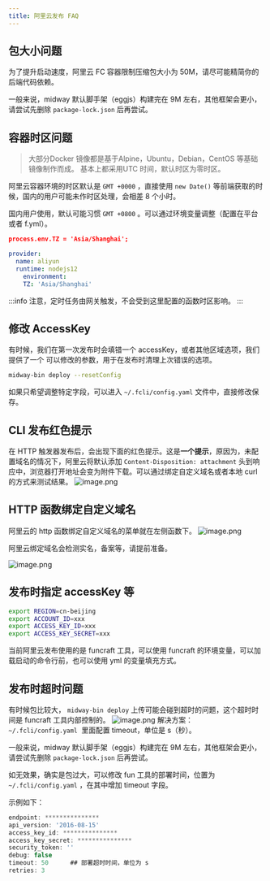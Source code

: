 ```yaml
---
title: 阿里云发布 FAQ
---
```


  ## 包大小问题


为了提升启动速度，阿里云 FC 容器限制压缩包大小为 50M，请尽可能精简你的后端代码依赖。


一般来说，midway 默认脚手架（eggjs）构建完在 9M 左右，其他框架会更小，请尝试先删除 `package-lock.json` 后再尝试。


## 容器时区问题


> 大部分Docker 镜像都是基于Alpine，Ubuntu，Debian，CentOS 等基础镜像制作而成。 基本上都采用UTC 时间，默认时区为零时区。



阿里云容器环境的时区默认是 `GMT +0000` ，直接使用 `new Date()` 等前端获取的时候，国内的用户可能未作时区处理，会相差 8 个小时。


国内用户使用，默认可能习惯 `GMT +0800` 。可以通过环境变量调整（配置在平台或者 f.yml）。
```json
process.env.TZ = 'Asia/Shanghai';
```
```yaml
provider:
  name: aliyun
  runtime: nodejs12
	environment:
  	TZ: 'Asia/Shanghai'
```


:::info
注意，定时任务由网关触发，不会受到这里配置的函数时区影响。
:::
## 修改 AccessKey


有时候，我们在第一次发布时会填错一个 accessKey，或者其他区域选项，我们提供了一个 可以修改的参数，用于在发布时清理上次错误的选项。
```bash
midway-bin deploy --resetConfig
```
如果只希望调整特定字段，可以进入 `~/.fcli/config.yaml` 文件中，直接修改保存。


## CLI 发布红色提示


在 HTTP 触发器发布后，会出现下面的红色提示。这是**一个提示**，原因为，未配置域名的情况下，阿里云将默认添加 `Content-Disposition: attachment` 头到响应中，浏览器打开地址会变为附件下载。可以通过绑定自定义域名或者本地 curl 的方式来测试结果。
![image.png](https://cdn.nlark.com/yuque/0/2020/png/501408/1587036400388-b2ebe43f-fa7d-463b-b9b6-b38bf9e18430.png#height=268&id=H2BJz&margin=%5Bobject%20Object%5D&name=image.png&originHeight=268&originWidth=958&originalType=binary&ratio=1&size=242934&status=done&style=none&width=958)
## HTTP 函数绑定自定义域名


阿里云的 http 函数绑定自定义域名的菜单就在左侧函数下。
![image.png](https://cdn.nlark.com/yuque/0/2020/png/501408/1588753540328-1198bf42-6b57-4062-8e7b-ba4a9cc5ec0b.png#height=572&id=f9LRZ&margin=%5Bobject%20Object%5D&name=image.png&originHeight=572&originWidth=1185&originalType=binary&ratio=1&size=64810&status=done&style=none&width=1185)


阿里云绑定域名会检测实名，备案等，请提前准备。


![image.png](https://cdn.nlark.com/yuque/0/2020/png/501408/1588753614297-b391fe03-2fef-4d8d-a065-ce7322016085.png#height=887&id=ZndLt&margin=%5Bobject%20Object%5D&name=image.png&originHeight=887&originWidth=880&originalType=binary&ratio=1&size=72499&status=done&style=none&width=880)


## 发布时指定 accessKey 等


```bash
export REGION=cn-beijing
export ACCOUNT_ID=xxx
export ACCESS_KEY_ID=xxx
export ACCESS_KEY_SECRET=xxx
```


当前阿里云发布使用的是 funcraft 工具，可以使用 funcraft 的环境变量，可以加载启动的命令行前，也可以使用 yml 的变量填充方式。


## 发布时超时问题


有时候包比较大， `midway-bin deploy` 上传可能会碰到超时的问题，这个超时时间是 funcraft 工具内部控制的。
![image.png](https://cdn.nlark.com/yuque/0/2020/png/501408/1598423950078-15838cbb-95f3-41f9-94ac-a31741b111d3.png#height=179&id=EOCLm&margin=%5Bobject%20Object%5D&name=image.png&originHeight=358&originWidth=2784&originalType=binary&ratio=1&size=310195&status=done&style=none&width=1392)
解决方案： `~/.fcli/config.yaml`   里面配置 timeout，单位是 s（秒）。


一般来说，midway 默认脚手架（eggjs）构建完在 9M 左右，其他框架会更小，请尝试先删除 `package-lock.json` 后再尝试。


如无效果，确实是包过大，可以修改 fun 工具的部署时间，位置为 `~/.fcli/config.yaml` ，在其中增加 timeout 字段。


示例如下：
```typescript
endpoint: ***************
api_version: '2016-08-15'
access_key_id: ***************
access_key_secret: ***************
security_token: ''
debug: false
timeout: 50      ## 部署超时时间，单位为 s
retries: 3

```